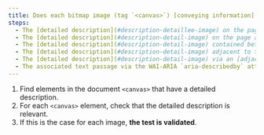 ```yaml
---
title: Does each bitmap image (tag `<canvas>`) [conveying information](#image-conveying-information), with a [detailed description](#description-detaillee-image), meet these conditions?
steps:
  - The [detailed description](#description-detaillee-image) on the page and indicated by the [text alternative](#text-alternative-image) is relevant.
  - The [detailed description](#description-detail-image) on the page and indicated by the text contained between ``<canvas> and ``</canvas> is relevant.
  - The [detailed description](#description-detail-image) contained between ``<canvas> and ``</canvas> is relevant.
  - The [detailed description](#description-detail-image) adjacent to the bitmap image is relevant.
  - The [detailed description](#description-detail-image) via an [adjacent link or button](#adjacent-link-or-button) is relevant.
  - The associated text passage via the WAI-ARIA `aria-describedby` attribute is relevant.
---
```


1. Find elements in the document `<canvas>` that have a detailed description.
2. For each `<canvas>` element, check that the detailed description is relevant.
3. If this is the case for each image, **the test is validated**.
